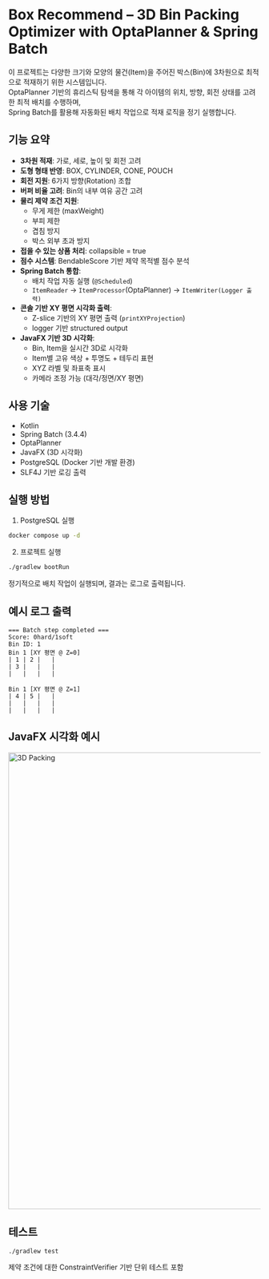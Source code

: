 # Box Recommend – 3D Bin Packing Optimizer with OptaPlanner & Spring Batch

이 프로젝트는 다양한 크기와 모양의 물건(Item)을 주어진 박스(Bin)에 3차원으로 최적으로 적재하기 위한 시스템입니다.  
OptaPlanner 기반의 휴리스틱 탐색을 통해 각 아이템의 위치, 방향, 회전 상태를 고려한 최적 배치를 수행하며,  
Spring Batch를 활용해 자동화된 배치 작업으로 적재 로직을 정기 실행합니다.

## 기능 요약

- **3차원 적재**: 가로, 세로, 높이 및 회전 고려
- **도형 형태 반영**: BOX, CYLINDER, CONE, POUCH
- **회전 지원**: 6가지 방향(Rotation) 조합
- **버퍼 비율 고려**: Bin의 내부 여유 공간 고려
- **물리 제약 조건 지원**:
  - 무게 제한 (maxWeight)
  - 부피 제한
  - 겹침 방지
  - 박스 외부 초과 방지
- **접을 수 있는 상품 처리**: collapsible = true
- **점수 시스템**: BendableScore 기반 제약 목적별 점수 분석
- **Spring Batch 통합**:
  - 배치 작업 자동 실행 (`@Scheduled`)
  - `ItemReader` → `ItemProcessor`(OptaPlanner) → `ItemWriter(Logger 출력)`
- **콘솔 기반 XY 평면 시각화 출력**:
  - Z-slice 기반의 XY 평면 출력 (`printXYProjection`)
  - logger 기반 structured output
- **JavaFX 기반 3D 시각화**:
  - Bin, Item을 실시간 3D로 시각화
  - Item별 고유 색상 + 투명도 + 테두리 표현
  - XYZ 라벨 및 좌표축 표시
  - 카메라 조정 가능 (대각/정면/XY 평면)

## 사용 기술

- Kotlin
- Spring Batch (3.4.4)
- OptaPlanner
- JavaFX (3D 시각화)
- PostgreSQL (Docker 기반 개발 환경)
- SLF4J 기반 로깅 출력

## 실행 방법

1. PostgreSQL 실행

```bash
docker compose up -d
```

2. 프로젝트 실행

```bash
./gradlew bootRun
```

정기적으로 배치 작업이 실행되며, 결과는 로그로 출력됩니다.

## 예시 로그 출력

```
=== Batch step completed ===
Score: 0hard/1soft
Bin ID: 1
Bin 1 [XY 평면 @ Z=0]
| 1 | 2 |   |
| 3 |   |   |
|   |   |   |

Bin 1 [XY 평면 @ Z=1]
| 4 | 5 |   |
|   |   |   |
|   |   |   |
```

## JavaFX 시각화 예시

<img width="912" alt="3D Packing" src="https://github.com/user-attachments/assets/cdc613f3-9628-4e34-a73b-9d6765a4b070" />

## 테스트

```bash
./gradlew test
```

제약 조건에 대한 ConstraintVerifier 기반 단위 테스트 포함
